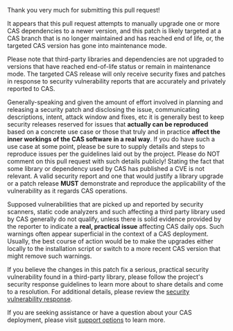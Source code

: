 Thank you very much for submitting this pull request! 

It appears that this pull request attempts to manually upgrade one or more CAS dependencies to a newer version, and this patch is likely targeted at a CAS branch that is no longer maintained and has reached end of life, or, the targeted CAS version has gone into maintenance mode. 

Please note that third-party libraries and dependencies are not upgraded to versions that have reached end-of-life status or remain in maintenance mode. The targeted CAS release will only receive security fixes and patches in response to security vulnerability reports that are accurately and privately reported to CAS. 

Generally-speaking and given the amount of effort involved in planning and releasing a security patch and disclosing the issue, communicating descriptions, intent, attack window and fixes, etc it is generally best to keep security releases reserved for issues that **actually can be reproduced** based on a concrete use case or those that truly and in practice **affect the inner workings of the CAS software in a real way**. If you do have such a use case at some point, please be sure to supply details and steps to reproduce issues per the guidelines laid out by the project. Please do NOT comment on this pull request with such details publicly! Stating the fact that some library or dependency used by CAS has published a CVE is not relevant. A valid security report and one that would justify a library upgrade or a patch release **MUST** demonstrate and reproduce the applicability of the vulnerability as it regards CAS operations.

Supposed vulnerabilities that are picked up and reported by security scanners, static code analyzers and such affecting a third party library used by CAS generally do not qualify, unless there is solid evidence provided by the reporter to indicate a **real, practical issue** affecting CAS daily ops. Such warnings often appear superficial in the context of a CAS deployment. Usually, the best course of action would be to make the upgrades either locally to the installation script or switch to a more recent CAS version that might remove such warnings.
                 
If you believe the changes in this patch fix a serious, practical security vulnerability found in a third-party library, please follow the project's security response guidelines to learn more about to share details and come to a resolution. For additional details, please review the [security vulnerability response](https://apereo.github.io/cas/developer/Sec-Vuln-Response.html).

If you are seeking assistance or have a question about your CAS deployment, please visit [support options](https://apereo.github.io/cas/Support.html) to learn more.
